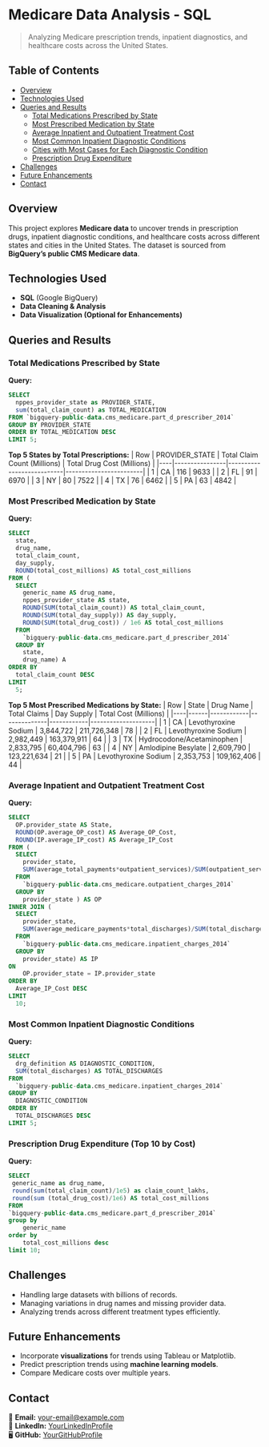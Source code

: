 # Medicare Data Analysis - SQL

> Analyzing Medicare prescription trends, inpatient diagnostics, and healthcare costs across the United States.

## Table of Contents
* [Overview](#overview)
* [Technologies Used](#technologies-used)
* [Queries and Results](#queries-and-results)
  * [Total Medications Prescribed by State](#total-medications-prescribed-by-state)
  * [Most Prescribed Medication by State](#most-prescribed-medication-by-state)
  * [Average Inpatient and Outpatient Treatment Cost](#average-inpatient-and-outpatient-treatment-cost)
  * [Most Common Inpatient Diagnostic Conditions](#most-common-inpatient-diagnostic-conditions)
  * [Cities with Most Cases for Each Diagnostic Condition](#cities-with-most-cases-for-each-diagnostic-condition)
  * [Prescription Drug Expenditure](#prescription-drug-expenditure)
* [Challenges](#challenges)
* [Future Enhancements](#future-enhancements)
* [Contact](#contact)

## Overview
This project explores **Medicare data** to uncover trends in prescription drugs, inpatient diagnostic conditions, and healthcare costs across different states and cities in the United States. The dataset is sourced from **BigQuery’s public CMS Medicare data**.

## Technologies Used
- **SQL** (Google BigQuery)
- **Data Cleaning & Analysis**
- **Data Visualization (Optional for Enhancements)**

## Queries and Results

### Total Medications Prescribed by State
**Query:**
```sql
SELECT
  nppes_provider_state as PROVIDER_STATE,
  sum(total_claim_count) as TOTAL_MEDICATION
FROM `bigquery-public-data.cms_medicare.part_d_prescriber_2014`
GROUP BY PROVIDER_STATE
ORDER BY TOTAL_MEDICATION DESC
LIMIT 5;
```

**Top 5 States by Total Prescriptions:**
| Row | PROVIDER_STATE | Total Claim Count (Millions) | Total Drug Cost (Millions) |
|----|----------------|---------------------------|------------------------|
| 1  | CA            | 116                       | 9633                   |
| 2  | FL            | 91                        | 6970                   |
| 3  | NY            | 80                        | 7522                   |
| 4  | TX            | 76                        | 6462                   |
| 5  | PA            | 63                        | 4842                   |

### Most Prescribed Medication by State
**Query:**
```sql
SELECT
  state,
  drug_name,
  total_claim_count,
  day_supply,
  ROUND(total_cost_millions) AS total_cost_millions
FROM (
  SELECT
    generic_name AS drug_name,
    nppes_provider_state AS state,
    ROUND(SUM(total_claim_count)) AS total_claim_count,
    ROUND(SUM(total_day_supply)) AS day_supply,
    ROUND(SUM(total_drug_cost)) / 1e6 AS total_cost_millions
  FROM
    `bigquery-public-data.cms_medicare.part_d_prescriber_2014`
  GROUP BY
    state,
    drug_name) A
ORDER BY
  total_claim_count DESC
LIMIT
  5;
```

**Top 5 Most Prescribed Medications by State:**
| Row | State | Drug Name | Total Claims | Day Supply | Total Cost (Millions) |
|----|------|------------|--------------|------------|--------------------|
| 1  | CA   | Levothyroxine Sodium | 3,844,722  | 211,726,348 | 78 |
| 2  | FL   | Levothyroxine Sodium | 2,982,449  | 163,379,911 | 64 |
| 3  | TX   | Hydrocodone/Acetaminophen | 2,833,795 | 60,404,796  | 63 |
| 4  | NY   | Amlodipine Besylate  | 2,609,790  | 123,221,634 | 21 |
| 5  | PA   | Levothyroxine Sodium | 2,353,753  | 109,162,406 | 44 |

### Average Inpatient and Outpatient Treatment Cost
**Query:**
```sql
SELECT
  OP.provider_state AS State,
  ROUND(OP.average_OP_cost) AS Average_OP_Cost,
  ROUND(IP.average_IP_cost) AS Average_IP_Cost
FROM (
  SELECT
    provider_state,
    SUM(average_total_payments*outpatient_services)/SUM(outpatient_services) AS average_OP_cost
  FROM
    `bigquery-public-data.cms_medicare.outpatient_charges_2014`
  GROUP BY
    provider_state ) AS OP
INNER JOIN (
  SELECT
    provider_state,
    SUM(average_medicare_payments*total_discharges)/SUM(total_discharges) AS average_IP_cost
  FROM
    `bigquery-public-data.cms_medicare.inpatient_charges_2014`
  GROUP BY
    provider_state) AS IP
ON
    OP.provider_state = IP.provider_state
ORDER BY
  Average_IP_Cost DESC
LIMIT
  10;
```

### Most Common Inpatient Diagnostic Conditions
**Query:**
```sql
SELECT
  drg_definition AS DIAGNOSTIC_CONDITION,
  SUM(total_discharges) AS TOTAL_DISCHARGES
FROM
  `bigquery-public-data.cms_medicare.inpatient_charges_2014`
GROUP BY
  DIAGNOSTIC_CONDITION
ORDER BY
  TOTAL_DISCHARGES DESC
LIMIT 5;
```

### Prescription Drug Expenditure (Top 10 by Cost)
**Query:**
```sql
SELECT
 generic_name as drug_name,
 round(sum(total_claim_count)/1e5) as claim_count_lakhs,
 round(sum (total_drug_cost)/1e6) AS total_cost_millions
FROM
`bigquery-public-data.cms_medicare.part_d_prescriber_2014`
group by
    generic_name
order by
    total_cost_millions desc
limit 10;
```

## Challenges
- Handling large datasets with billions of records.
- Managing variations in drug names and missing provider data.
- Analyzing trends across different treatment types efficiently.

## Future Enhancements
- Incorporate **visualizations** for trends using Tableau or Matplotlib.
- Predict prescription trends using **machine learning models**.
- Compare Medicare costs over multiple years.

## Contact
📧 **Email:** [your-email@example.com](mailto:vinmathi.iyappan@gmail.com)  
🔗 **LinkedIn:** [YourLinkedInProfile](https://linkedin.com/in//vinmathi-iyappan/)  
🖥 **GitHub:** [YourGitHubProfile](https://github.com/Vinmathiiyappan)


